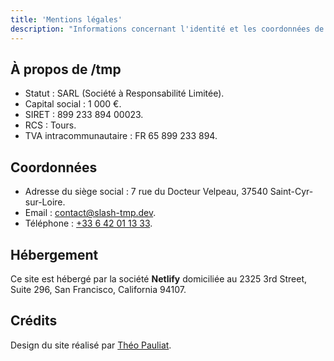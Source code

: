 ```yaml
---
title: 'Mentions légales'
description: "Informations concernant l'identité et les coordonnées de /tmp ainsi que celles de l'hébergeur du site."
---
```


## À propos de /tmp

- Statut : SARL (Société à Responsabilité Limitée).
- Capital social : 1&nbsp;000&nbsp;€.
- SIRET : 899 233 894 00023.
- RCS : Tours.
- TVA intracommunautaire : FR 65 899 233 894.

## Coordonnées

- Adresse du siège social : 7 rue du Docteur Velpeau, 37540 Saint-Cyr-sur-Loire.
- Email : [contact@slash-tmp.dev](mailto:contact@slash-tmp.dev).
- Téléphone : [+33 6 42 01 13 33](tel:+33642011333).

## Hébergement

Ce site est hébergé par la société **Netlify** domiciliée au 2325 3rd Street, Suite 296, San Francisco, California 94107.

## Crédits

Design du site réalisé par [Théo Pauliat](https://twitter.com/theopauliat).
